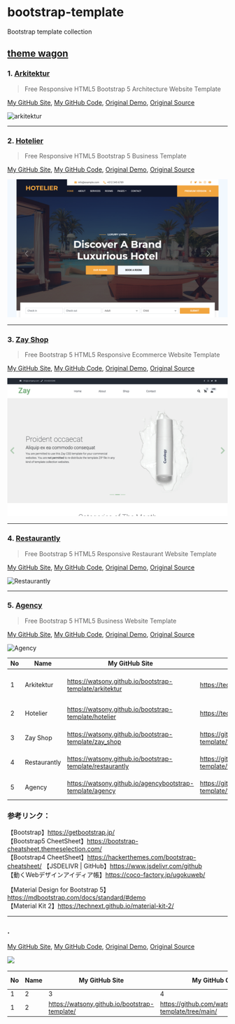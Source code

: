 # bootstrap-template
Bootstrap template collection

## [theme wagon](https://themewagon.com)

### 1. [Arkitektur](https://watsony.github.io/bootstrap-template/arkitektur)

> Free Responsive HTML5 Bootstrap 5 Architecture Website Template

[My GitHub Site](https://watsony.github.io/bootstrap-template/arkitektur), 
[My GitHub Code](https://github.com/watsony/bootstrap-template/tree/main/arkitektur),
[Original Demo](https://technext.github.io/arkitektur),
[Original Source](https://themewagon.com/themes/free-responsive-html5-bootstrap-5-architecture-website-template-arkitektur)

![arkitektur](image/arkitektur.png)

---

### 2. [Hotelier](https://watsony.github.io/bootstrap-template/hotelier)

> Free Responsive HTML5 Bootstrap 5 Business Template

[My GitHub Site](https://watsony.github.io/bootstrap-template/hotelier),
[My GitHub Code](https://github.com/watsony/bootstrap-template/tree/main/hotelier),
[Original Demo](https://technext.github.io/hotelier),
[Original Source](https://themewagon.com/themes/free-responsive-html5-bootstrap-5-hotel-template-hotelier/)

![hotelier](image/hotelier.png)


---

### 3. [Zay Shop](https://watsony.github.io/bootstrap-template/zay_shop)

> Free Bootstrap 5 HTML5 Responsive Ecommerce Website Template

[My GitHub Site](https://watsony.github.io/bootstrap-template/zay_shop),
[My GitHub Code](https://github.com/watsony/bootstrap-template/tree/main/zay_shop),
[Original Demo](https://technext.github.io/zay_shop),
[Original Source](https://themewagon.com/themes/free-bootstrap-5-html-5-ecommerce-website-template-zay-shop/)

![zay_shop](image/zay_shop.png)


---

### 4. [Restaurantly](https://watsony.github.io/bootstrap-template/restaurantly)

> Free Bootstrap 5 HTML5 Responsive Restaurant Website Template

[My GitHub Site](https://watsony.github.io/bootstrap-template/restaurantly),
[My GitHub Code](https://github.com/watsony/bootstrap-template/tree/main/restaurantly),
[Original Demo](https://technext.github.io/restaurantly),
[Original Source](https://themewagon.com/themes/free-bootstrap-5-html-5-restaurant-website-template-restaurantly/)

![Restaurantly](image/restaurantly.png)


---

### 5. [Agency](https://watsony.github.io/bootstrap-template/agency)

> Free Bootstrap 5 HTML5 Business Website Template

[My GitHub Site](https://watsony.github.io/bootstrap-template/agency),
[My GitHub Code](https://github.com/watsony/bootstrap-template/tree/main/agency),
[Original Demo](https://technext.github.io/agency),
[Original Source](https://themewagon.com/themes/free-bootstrap-5-html-5-business-website-template-agency/)

![Agency](image/agency.png)


|  No  |  Name  |  My GitHub Site  |  My GitHub Code  |  Original Demo  |  Original Source  |
| ---- | ---- | ---- | ---- | ---- | ---- |
|  1  |  Arkitektur  |  https://watsony.github.io/bootstrap-template/arkitektur  |  https://technext.github.io/arkitektur  |  https://technext.github.io/arkitektur/  |  https://themewagon.com/themes/free-responsive-html5-bootstrap-5-architecture-website-template-arkitektur/  |
|  2  |  Hotelier  |  https://watsony.github.io/bootstrap-template/hotelier  |  https://technext.github.io/hotelier  |  https://technext.github.io/hotelier/  |  https://themewagon.com/themes/free-responsive-html5-bootstrap-5-hotel-template-hotelier/  |
|  3  |  Zay Shop  |  https://watsony.github.io/bootstrap-template/zay_shop  |  https://github.com/watsony/bootstrap-template/tree/main/zay_shop  |  https://technext.github.io/zay_shop  |  https://themewagon.com/themes/free-bootstrap-5-html-5-ecommerce-website-template-zay-shop/  |
|  4  |  Restaurantly  |  https://watsony.github.io/bootstrap-template/restaurantly  |  https://github.com/watsony/bootstrap-template/tree/main/restaurantly  |  https://technext.github.io/restaurantly  |  https://themewagon.com/themes/free-bootstrap-5-html-5-restaurant-website-template-restaurantly/  |
|  5  |  Agency  |  https://watsony.github.io/agencybootstrap-template/agency  |  https://github.com/watsony/bootstrap-template/tree/main/agency  |  https://technext.github.io/agency  |  https://themewagon.com/themes/free-bootstrap-5-html-5-business-website-template-agency/  |


### 参考リンク：
【Bootstrap】https://getbootstrap.jp/  
【Bootstrap5 CheetSheet】https://bootstrap-cheatsheet.themeselection.com/  
【Bootstrap4 CheetSheet】https://hackerthemes.com/bootstrap-cheatsheet/
【JSDELIVR | GitHub】https://www.jsdelivr.com/github  
【動くWebデザインアイディア帳】https://coco-factory.jp/ugokuweb/  

【Material Design for Bootstrap 5】https://mdbootstrap.com/docs/standard/#demo  
【Material Kit 2】https://technext.github.io/material-kit-2/  



---

### . [](https://watsony.github.io/bootstrap-template/)

> 

[My GitHub Site](https://watsony.github.io/bootstrap-template/),
[My GitHub Code](https://github.com/watsony/bootstrap-template/tree/main/),
[Original Demo](https://technext.github.io/),
[Original Source]()

![](image/.png)



|  No  |  Name  |  My GitHub Site  |  My GitHub Code  |  Original Demo  |  Original Source  |
| ---- | ---- | ---- | ---- | ---- | ---- |
|  1  |  2  |  3  |  4  |  5  |  6  |
|  1  |  2  |  https://watsony.github.io/bootstrap-template/  |  https://github.com/watsony/bootstrap-template/tree/main/  |  https://technext.github.io/  |  6  |